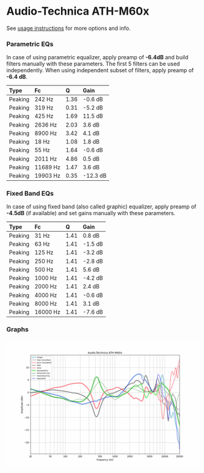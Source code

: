 # Audio-Technica ATH-M60x
See [usage instructions](https://github.com/jaakkopasanen/AutoEq#usage) for more options and info.

### Parametric EQs
In case of using parametric equalizer, apply preamp of **-6.4dB** and build filters manually
with these parameters. The first 5 filters can be used independently.
When using independent subset of filters, apply preamp of **-6.4 dB**.

| Type    | Fc       |    Q | Gain     |
|:--------|:---------|:-----|:---------|
| Peaking | 242 Hz   | 1.36 | -0.6 dB  |
| Peaking | 319 Hz   | 0.31 | -5.2 dB  |
| Peaking | 425 Hz   | 1.69 | 11.5 dB  |
| Peaking | 2636 Hz  | 2.03 | 3.6 dB   |
| Peaking | 8900 Hz  | 3.42 | 4.1 dB   |
| Peaking | 18 Hz    | 1.08 | 1.8 dB   |
| Peaking | 55 Hz    | 1.64 | -0.6 dB  |
| Peaking | 2011 Hz  | 4.86 | 0.5 dB   |
| Peaking | 11689 Hz | 1.47 | 3.6 dB   |
| Peaking | 19903 Hz | 0.35 | -12.3 dB |

### Fixed Band EQs
In case of using fixed band (also called graphic) equalizer, apply preamp of **-4.5dB**
(if available) and set gains manually with these parameters.

| Type    | Fc       |    Q | Gain    |
|:--------|:---------|:-----|:--------|
| Peaking | 31 Hz    | 1.41 | 0.8 dB  |
| Peaking | 63 Hz    | 1.41 | -1.5 dB |
| Peaking | 125 Hz   | 1.41 | -3.2 dB |
| Peaking | 250 Hz   | 1.41 | -2.8 dB |
| Peaking | 500 Hz   | 1.41 | 5.6 dB  |
| Peaking | 1000 Hz  | 1.41 | -4.2 dB |
| Peaking | 2000 Hz  | 1.41 | 2.4 dB  |
| Peaking | 4000 Hz  | 1.41 | -0.6 dB |
| Peaking | 8000 Hz  | 1.41 | 3.1 dB  |
| Peaking | 16000 Hz | 1.41 | -7.6 dB |

### Graphs
![](./Audio-Technica%20ATH-M60x.png)